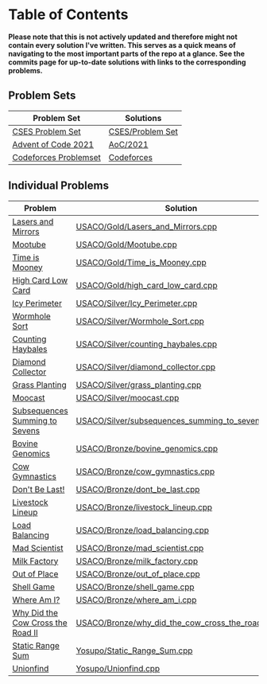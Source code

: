 # Table of Contents
**Please note that this is not actively updated and therefore might not contain every solution I've written. This serves as a quick means of navigating to the most important parts of the repo at a glance. See the commits page for up-to-date solutions with links to the corresponding problems.**
## Problem Sets
| Problem Set | Solutions |
| - | - |
| [CSES Problem Set](https://cses.fi/problemset/) | [CSES/Problem Set](CSES/Problem%20Set/) |
| [Advent of Code 2021](https://adventofcode.com/2021) | [AoC/2021](AoC/2021/)
| [Codeforces Problemset](https://codeforces.com/problemset) | [Codeforces](Codeforces/)

## Individual Problems
| Problem | Solution |
| - | - |
| [Lasers and Mirrors](http://www.usaco.org/index.php?cpid=671&page=viewproblem2) | [USACO/Gold/Lasers_and_Mirrors.cpp](USACO/Gold/Lasers_and_Mirrors.cpp) |
| [Mootube](http://www.usaco.org/index.php?page=viewproblem2&cpid=789) | [USACO/Gold/Mootube.cpp](USACO/Gold/Mootube.cpp) |
| [Time is Mooney](http://www.usaco.org/index.php?page=viewproblem2&cpid=993) | [USACO/Gold/Time_is_Mooney.cpp](USACO/Gold/Time_is_Mooney.cpp) |
| [High Card Low Card](http://www.usaco.org/index.php?page=viewproblem2&cpid=573) | [USACO/Gold/high_card_low_card.cpp](USACO/Gold/high_card_low_card.cpp) |
| [Icy Perimeter](http://www.usaco.org/index.php?page=viewproblem2&cpid=895) | [USACO/Silver/Icy_Perimeter.cpp](USACO/Silver/Icy_Perimeter.cpp) |
| [Wormhole Sort](http://www.usaco.org/index.php?page=viewproblem2&cpid=992) | [USACO/Silver/Wormhole_Sort.cpp](USACO/Silver/Wormhole_Sort.cpp) |
| [Counting Haybales](http://www.usaco.org/index.php?page=viewproblem2&cpid=666) | [USACO/Silver/counting_haybales.cpp](USACO/Silver/counting_haybales.cpp) |
| [Diamond Collector](http://www.usaco.org/index.php?page=viewproblem2&cpid=643) | [USACO/Silver/diamond_collector.cpp](USACO/Silver/diamond_collector.cpp) |
| [Grass Planting](http://www.usaco.org/index.php?page=viewproblem2&cpid=894) | [USACO/Silver/grass_planting.cpp](USACO/Silver/grass_planting.cpp) |
| [Moocast](http://www.usaco.org/index.php?page=viewproblem2&cpid=668) | [USACO/Silver/moocast.cpp](USACO/Silver/moocast.cpp) |
| [Subsequences Summing to Sevens](http://www.usaco.org/index.php?page=viewproblem2&cpid=595) | [USACO/Silver/subsequences_summing_to_sevens.cpp](USACO/Silver/subsequences_summing_to_sevens.cpp) |
| [Bovine Genomics](http://www.usaco.org/index.php?page=viewproblem2&cpid=736) | [USACO/Bronze/bovine_genomics.cpp](USACO/Bronze/bovine_genomics.cpp) |
| [Cow Gymnastics](http://www.usaco.org/index.php?page=viewproblem2&cpid=963) | [USACO/Bronze/cow_gymnastics.cpp](USACO/Bronze/cow_gymnastics.cpp) |
| [Don't Be Last!](http://www.usaco.org/index.php?page=viewproblem2&cpid=687) | [USACO/Bronze/dont_be_last.cpp](USACO/Bronze/dont_be_last.cpp) |
| [Livestock Lineup](http://www.usaco.org/index.php?page=viewproblem2&cpid=965) | [USACO/Bronze/livestock_lineup.cpp](USACO/Bronze/livestock_lineup.cpp) |
| [Load Balancing](http://www.usaco.org/index.php?page=viewproblem2&cpid=617) | [USACO/Bronze/load_balancing.cpp](USACO/Bronze/load_balancing.cpp) |
| [Mad Scientist](http://www.usaco.org/index.php?page=viewproblem2&cpid=1012) | [USACO/Bronze/mad_scientist.cpp](USACO/Bronze/mad_scientist.cpp) |
| [Milk Factory](http://www.usaco.org/index.php?page=viewproblem2&cpid=940) | [USACO/Bronze/milk_factory.cpp](USACO/Bronze/milk_factory.cpp)
| [Out of Place](http://www.usaco.org/index.php?page=viewproblem2&cpid=785) | [USACO/Bronze/out_of_place.cpp](USACO/Bronze/out_of_place.cpp) |
| [Shell Game](http://www.usaco.org/index.php?page=viewproblem2&cpid=891) | [USACO/Bronze/shell_game.cpp](USACO/Bronze/shell_game.cpp) |
| [Where Am I?](http://www.usaco.org/index.php?page=viewproblem2&cpid=964) | [USACO/Bronze/where_am_i.cpp](USACO/Bronze/where_am_i.cpp) |
| [Why Did the Cow Cross the Road II](http://www.usaco.org/index.php?page=viewproblem2&cpid=712) | [USACO/Bronze/why_did_the_cow_cross_the_road_II.cpp](USACO/Bronze/why_did_the_cow_cross_the_road_II.cpp) |
| [Static Range Sum](https://judge.yosupo.jp/problem/static_range_sum) | [Yosupo/Static_Range_Sum.cpp](Yosupo/Static_Range_Sum.cpp) | 
| [Unionfind](https://judge.yosupo.jp/problem/unionfind) | [Yosupo/Unionfind.cpp](Yosupo/Unionfind.cpp) |

